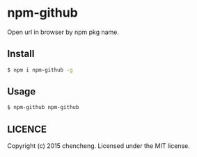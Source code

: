 # npm-github

Open url in browser by npm pkg name.

## Install

```bash
$ npm i npm-github -g
```

## Usage

```bash
$ npm-github npm-github
```

## LICENCE

Copyright (c) 2015 chencheng. Licensed under the MIT license.

